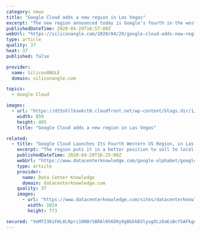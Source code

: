 ```yaml
---
category: news
title: "Google Cloud adds a new region in Las Vegas"
excerpt: "The new region announced today is Google’s fourth in the western United States and seventh nationwide. “Now open to Google Cloud customers, the Las Vegas region provides you with the speed and availability you need to innovate faster and build high-performing applications that cater to the needs of nearby end users,"
publishedDateTime: 2020-04-29T16:57:00Z
webUrl: "https://siliconangle.com/2020/04/29/google-cloud-adds-new-region-las-vegas/"
type: article
quality: 37
heat: 37
published: false

provider:
  name: SiliconANGLE
  domain: siliconangle.com

topics:
  - Google Cloud

images:
  - url: "https://d15shllkswkct0.cloudfront.net/wp-content/blogs.dir/1/files/2020/04/Google-Cloud-las-vegas.png"
    width: 859
    height: 485
    title: "Google Cloud adds a new region in Las Vegas"

related:
  - title: "Google Cloud Launches Its Fourth Western US Region, in Las Vegas"
    excerpt: "The region puts it in a better position to sell to local clients and adds another location for distributing workloads."
    publishedDateTime: 2020-04-29T16:25:00Z
    webUrl: "https://www.datacenterknowledge.com/google-alphabet/google-cloud-launches-its-fourth-western-us-region-las-vegas"
    type: article
    provider:
      name: Data Center Knowledge
      domain: datacenterknowledge.com
    quality: 37
    images:
      - url: "https://www.datacenterknowledge.com/sites/datacenterknowledge.com/files/sharknado%20premiere%20vegas%202013%20getty.jpg"
        width: 1024
        height: 773

secured: "VeMf230iFHL8LRpri18N0rSBRAl6h6D9y9gBGkkB3lyugOLzOaEsBcYSAFkgnpu2YPjQV/4UKPEOaWfwZ6E1mUZ5Tc7W8bpVWDt67yx1sUEtc2GclM3h2K7+2J2MgPsaxTAQVBUcDpPxE1prsdLb8F5dd+ZkBvY9yGegAhdklyD9s/zZlrfpW4Lo1gD6LL3L8id36OXdx7NUx4q/antofkRVjscV9SxX3JKPOpGMXxaL+iqpGM4wCJ/ziZ9ZkoX64tANPFYsPHbFg2Tq91F3rIX/laklT4UujZRNCeOaOGwu9iTZ1rfmbIkI6RhP991o;ZW1MJWJ1mFFeUEIV8PWpIA=="
---
```


